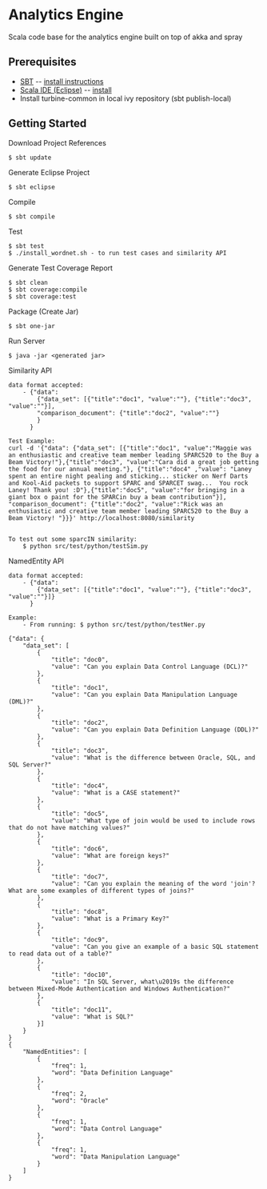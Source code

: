Analytics Engine
=============

Scala code base for the analytics engine built on top of akka and spray

Prerequisites
------------

* [SBT](https://github.com/harrah/xsbt) -- [install instructions](https://github.com/harrah/xsbt/wiki/Getting-Started-Setup)
* [Scala IDE (Eclipse)](http://www.scala-ide.org/) -- [install](http://download.scala-ide.org/)
* Install turbine-common in local ivy repository (sbt publish-local)

Getting Started
------------


Download Project References
	
	$ sbt update

Generate Eclipse Project

	$ sbt eclipse

Compile

	$ sbt compile
	
Test
	
	$ sbt test
	$ ./install_wordnet.sh - to run test cases and similarity API

Generate Test Coverage Report

	$ sbt clean
	$ sbt coverage:compile
	$ sbt coverage:test

Package (Create Jar)

	$ sbt one-jar

Run Server

	$ java -jar <generated jar>

Similarity API
	
	data format accepted:
		- {"data": 
			{"data_set": [{"title":"doc1", "value":""},	{"title":"doc3", "value":""}],
			"comparison_document": {"title":"doc2", "value":""}
			}
		  }
	
	Test Example:
	curl -d '{"data": {"data_set": [{"title":"doc1", "value":"Maggie was an enthusiastic and creative team member leading SPARC520 to the Buy a Beam Victory!"},{"title":"doc3", "value":"Cara did a great job getting the food for our annual meeting."}, {"title":"doc4" ,"value": "Laney spent an entire night pealing and sticking... sticker on Nerf Darts and Kool-Aid packets to support SPARC and SPARCET swag...  You rock Laney! Thank you! :D"},{"title":"doc5", "value":"for bringing in a giant box o paint for the SPARCin buy a beam contribution"}], "comparison_document": {"title":"doc2", "value":"Rick was an enthusiastic and creative team member leading SPARC520 to the Buy a Beam Victory! "}}}' http://localhost:8080/similarity


	To test out some sparcIN similarity:
		$ python src/test/python/testSim.py 

NamedEntity API

	data format accepted:
		- {"data": 
			{"data_set": [{"title":"doc1", "value":""},	{"title":"doc3", "value":""}]}
		  }

	Example:
		- From running: $ python src/test/python/testNer.py

    {"data": {
        "data_set": [
            {
                "title": "doc0",
                "value": "Can you explain Data Control Language (DCL)?"
            },
            {
                "title": "doc1",
                "value": "Can you explain Data Manipulation Language (DML)?"
            },
            {
                "title": "doc2",
                "value": "Can you explain Data Definition Language (DDL)?"
            },
            {
                "title": "doc3",
                "value": "What is the difference between Oracle, SQL, and SQL Server?"
            },
            {
                "title": "doc4",
                "value": "What is a CASE statement?"
            },
            {
                "title": "doc5",
                "value": "What type of join would be used to include rows that do not have matching values?"
            },
            {
                "title": "doc6",
                "value": "What are foreign keys?"
            },
            {
                "title": "doc7",
                "value": "Can you explain the meaning of the word 'join'? What are some examples of different types of joins?"
            },
            {
                "title": "doc8",
                "value": "What is a Primary Key?"
            },
            {
                "title": "doc9",
                "value": "Can you give an example of a basic SQL statement to read data out of a table?"
            },
            {
                "title": "doc10",
                "value": "In SQL Server, what\u2019s the difference between Mixed-Mode Authentication and Windows Authentication?"
            },
            {
                "title": "doc11",
                "value": "What is SQL?"
            }]
    	}
	}
	{
	    "NamedEntities": [
	        {
	            "freq": 1,
	            "word": "Data Definition Language"
	        },
	        {
	            "freq": 2,
	            "word": "Oracle"
	        },
	        {
	            "freq": 1,
	            "word": "Data Control Language"
	        },
	        {
	            "freq": 1,
	            "word": "Data Manipulation Language"
	        }
    	]
	}

